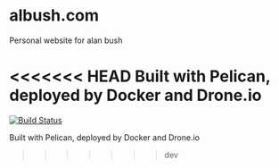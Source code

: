 albush.com
==========

Personal website for alan bush

<<<<<<< HEAD
Built with Pelican, deployed by Docker and Drone.io
=======
[![Build Status](http://162.242.241.72/github.com/albush/albush.com/status.svg?branch=master)](http://162.242.241.72/github.com/albush/albush.com)

Built with Pelican, deployed by Docker and Drone.io
>>>>>>> dev
